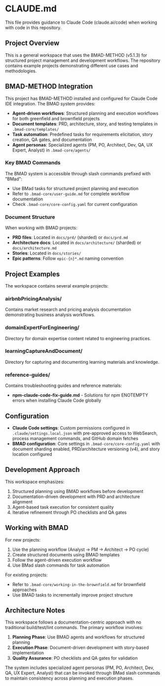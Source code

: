 # CLAUDE.md

This file provides guidance to Claude Code (claude.ai/code) when working with code in this repository.

## Project Overview

This is a general workspace that uses the BMAD-METHOD (v5.1.3) for structured project management and development workflows. The repository contains example projects demonstrating different use cases and methodologies.

## BMAD-METHOD Integration

This project has BMAD-METHOD installed and configured for Claude Code IDE integration. The BMAD system provides:

- **Agent-driven workflows**: Structured planning and execution workflows for both greenfield and brownfield projects
- **Document templates**: PRD, architecture, story, and testing templates in `.bmad-core/templates/`
- **Task automation**: Predefined tasks for requirements elicitation, story creation, QA gates, and documentation
- **Agent personas**: Specialized agents (PM, PO, Architect, Dev, QA, UX Expert, Analyst) in `.bmad-core/agents/`

### Key BMAD Commands

The BMAD system is accessible through slash commands prefixed with "BMad":
- Use BMad tasks for structured project planning and execution
- Refer to `.bmad-core/user-guide.md` for complete workflow documentation
- Check `.bmad-core/core-config.yaml` for current configuration

### Document Structure

When working with BMAD projects:
- **PRD files**: Located in `docs/prd/` (sharded) or `docs/prd.md`
- **Architecture docs**: Located in `docs/architecture/` (sharded) or `docs/architecture.md`
- **Stories**: Located in `docs/stories/`
- **Epic patterns**: Follow `epic-{n}*.md` naming convention

## Project Examples

The workspace contains several example projects:

### airbnbPricingAnalysis/
Contains market research and pricing analysis documentation demonstrating business analysis workflows.

### domainExpertForEngineering/
Directory for domain expertise content related to engineering practices.

### learningCaptureAndDocument/
Directory for capturing and documenting learning materials and knowledge.

### reference-guides/
Contains troubleshooting guides and reference materials:
- **npm-claude-code-fix-guide.md** - Solutions for npm ENOTEMPTY errors when installing Claude Code globally

## Configuration

- **Claude Code settings**: Custom permissions configured in `.claude/settings.local.json` with pre-approved access to WebSearch, process management commands, and GitHub domain fetches
- **BMAD configuration**: Core settings in `.bmad-core/core-config.yaml` with document sharding enabled, PRD/architecture versioning (v4), and story location configured

## Development Approach

This workspace emphasizes:
1. Structured planning using BMAD workflows before development
2. Documentation-driven development with PRD and architecture alignment
3. Agent-based task execution for consistent quality
4. Iterative refinement through PO checklists and QA gates

## Working with BMAD

For new projects:
1. Use the planning workflow (Analyst → PM → Architect → PO cycle)
2. Create structured documents using BMAD templates
3. Follow the agent-driven execution workflow
4. Use BMad slash commands for task automation

For existing projects:
- Refer to `.bmad-core/working-in-the-brownfield.md` for brownfield approaches
- Use BMAD tasks to incrementally improve project structure

## Architecture Notes

This workspace follows a documentation-centric approach with no traditional build/test/lint commands. The primary workflow involves:

1. **Planning Phase**: Use BMAD agents and workflows for structured planning
2. **Execution Phase**: Document-driven development with story-based implementation
3. **Quality Assurance**: PO checklists and QA gates for validation

The system includes specialized agent personas (PM, PO, Architect, Dev, QA, UX Expert, Analyst) that can be invoked through BMad slash commands to maintain consistency across planning and execution phases.
